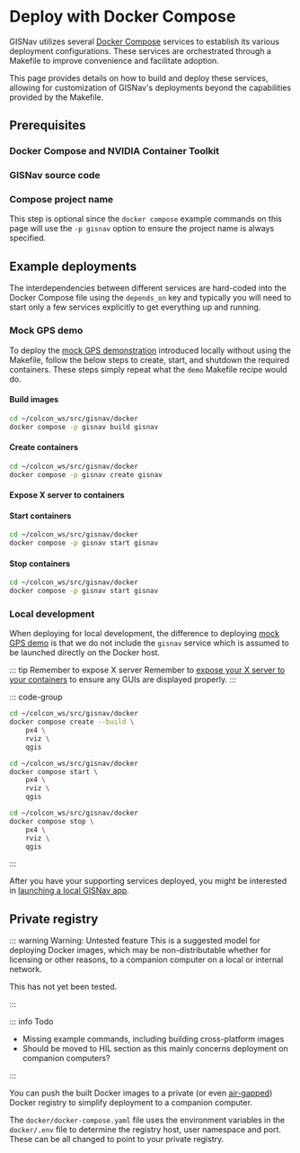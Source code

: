 # Deploy with Docker Compose

GISNav utilizes several [Docker Compose](/glossary#docker-compose) services to establish its various deployment configurations. These services are orchestrated through a Makefile to improve convenience and facilitate adoption.

This page provides details on how to build and deploy these services, allowing for customization of GISNav's deployments beyond the capabilities provided by the Makefile.

## Prerequisites

### Docker Compose and NVIDIA Container Toolkit

<!--@include: ./shared/docker-compose-and-nvidia-container-toolkit-required.md-->

### GISNav source code

<!--@include: ./shared/create-colcon-workspace.md-->

<!--@include: ./shared/clone-to-colcon-workspace.md-->

### Compose project name <Badge type="info" text="Optional"/>

<!--@include: ./shared/compose-project-name.md-->

This step is optional since the `docker compose` example commands on this page will use the `-p gisnav` option to ensure the project name is always specified.

## Example deployments

The interdependencies between different services are hard-coded into the Docker Compose file using the `depends_on` key and typically you will need to start only a few services explicitly to get everything up and running.

### Mock GPS demo

To deploy the [mock GPS demonstration](/README) introduced locally without using the Makefile, follow the below steps to create, start, and shutdown the required containers. These steps simply repeat what the `demo` Makefile recipe would do.

#### Build images

```bash
cd ~/colcon_ws/src/gisnav/docker
docker compose -p gisnav build gisnav
```

#### Create containers

```bash
cd ~/colcon_ws/src/gisnav/docker
docker compose -p gisnav create gisnav
```

#### Expose X server to containers

<!--@include: ./shared/expose-x-server.md-->

#### Start containers

```bash
cd ~/colcon_ws/src/gisnav/docker
docker compose -p gisnav start gisnav
```

#### Stop containers

```bash
cd ~/colcon_ws/src/gisnav/docker
docker compose -p gisnav start gisnav
```


### Local development

When deploying for local development, the difference to deploying [mock GPS demo](#mock-gps-demo) is that we do not include the `gisnav` service which is assumed to be launched directly on the Docker host.

::: tip Remember to expose X server
Remember to [expose your X server to your containers](#expose-x-server-to-containers) to ensure any GUIs are displayed properly.
:::

::: code-group

```bash [Build images and create containers]
cd ~/colcon_ws/src/gisnav/docker
docker compose create --build \
    px4 \
    rviz \
    qgis

```

```bash [Start containers]
cd ~/colcon_ws/src/gisnav/docker
docker compose start \
    px4 \
    rviz \
    qgis

```

```bash [Stop containers]
cd ~/colcon_ws/src/gisnav/docker
docker compose stop \
    px4 \
    rviz \
    qgis
```

:::

After you have your supporting services deployed, you might be interested in [launching a local GISNav app](/deploy-for-development#deploy-via-ros-launch-system).


## Private registry

::: warning Warning: Untested feature
This is a suggested model for deploying Docker images, which may be non-distributable whether for licensing or other reasons, to a companion computer on a local or internal network.

This has not yet been tested.

:::

::: info Todo
- Missing example commands, including building cross-platform images
- Should be moved to HIL section as this mainly concerns deployment on companion computers?

:::

You can push the built Docker images to a private (or even [air-gapped](https://distribution.github.io/distribution/#considerations-for-air-gapped-registries)) Docker registry to simplify deployment to a companion computer.

The `docker/docker-compose.yaml` file uses the environment variables in the `docker/.env` file to determine the registry host, user namespace and port. These can be all changed to point to your private registry.
